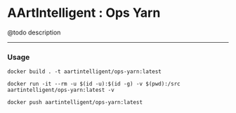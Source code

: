 # AArtIntelligent : Ops Yarn

@todo description

---

### Usage

```shell
docker build . -t aartintelligent/ops-yarn:latest
```

```shell
docker run -it --rm -u $(id -u):$(id -g) -v $(pwd):/src aartintelligent/ops-yarn:latest -v
```

```shell
docker push aartintelligent/ops-yarn:latest
```
